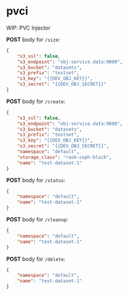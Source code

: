 # pvci

WIP: PVC Injector

**POST** body for `/size`:
```json
{
    "s3_ssl": false,
    "s3_endpoint": "obj-service.data:9000",
    "s3_bucket": "datasets",
    "s3_prefix": "testset",
    "s3_key": "{{DEV_OBJ_KEY}}",
    "s3_secret": "{{DEV_OBJ_SECRET}}"
}
```

**POST** body for `/create`:
```json
{
    "s3_ssl": false,
    "s3_endpoint": "obj-service.data:9000",
    "s3_bucket": "datasets",
    "s3_prefix": "testset",
    "s3_key": "{{DEV_OBJ_KEY}}",
    "s3_secret": "{{DEV_OBJ_SECRET}}",
    "namespace": "default",
    "storage_class": "rook-ceph-block",
    "name": "test-dataset-1"
}
```

**POST** body for `/status`:
```json
{
    "namespace": "default",
    "name": "test-dataset-1"
}
```

**POST** body for `/cleanup`:
```json
{
    "namespace": "default",
    "name": "test-dataset-1"
}
```

**POST** body for `/delete`:
```json
{
    "namespace": "default",
    "name": "test-dataset-1"
}
```